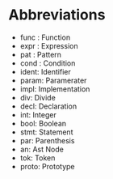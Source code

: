 # Abbreviations

- func : Function
- expr : Expression
- pat : Pattern
- cond : Condition
- ident: Identifier
- param: Paramerater
- impl: Implementation
- div: Divide
- decl: Declaration
- int: Integer
- bool: Boolean
- stmt: Statement
- par: Parenthesis
- an: Ast Node
- tok: Token
- proto: Prototype
